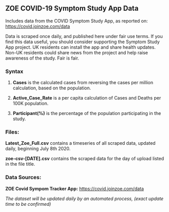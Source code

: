 ## ZOE COVID-19 Symptom Study App Data

Includes data from the COVID Symptom Study App, as reported on: https://covid.joinzoe.com/data

Data is scraped once daily, and published here under fair use terms. If you find this data useful, you should consider supporting the Symptom Study App project. UK residents can install the app and share health updates.  Non-UK residents could share news from the project and help raise awareness of the study. Fair is fair.


### Syntax

1. **Cases** is the calculated cases from reversing the cases per million calculation, based on the population.

2. **Active_Case_Rate** is a per capita calculation of Cases and Deaths per 100K population.

3. **Participant(%)** is the percentage of the population participating in the study.



### Files:

**Latest_Zoe_Full.csv** contains a timeseries of all scraped data, updated daily, beginning July 8th 2020.

**zoe-csv-[DATE].csv** contains the scraped data for the day of upload listed in the file title.



### Data Sources:

**ZOE Covid Sympom Tracker App:** https://covid.joinzoe.com/data



_The dataset will be updated daily by an automated process, (exact update time to be confirmed)_